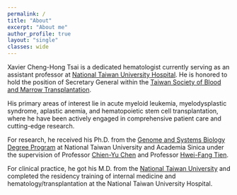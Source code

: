 ```yaml
---
permalink: /
title: "About"
excerpt: "About me"
author_profile: true
layout: "single"
classes: wide
---
```


Xavier Cheng-Hong Tsai is a dedicated hematologist currently serving as an assistant professor at [National Taiwan University Hospital](https://www.ntuh.gov.tw/ntuh/ntuhgroup.jsp). He is honored to hold the position of Secretary General within the [Taiwan Society of Blood and Marrow Transplantation](http://www.tbmt.org.tw/). <br>

His primary areas of interest lie in acute myeloid leukemia, myelodysplastic syndrome, aplastic anemia, and hematopoietic stem cell transplantation, where he have been actively engaged in comprehensive patient care and cutting-edge research. <br>

For research, he received his Ph.D. from the [Genome and Systems Biology Degree Program](https://ntugsb.ntu.edu.tw) at National Taiwan University and Academia Sinica under the supervision of Professor [Chien-Yu Chen](https://c4lab.bime.ntu.edu.tw/) and Professor [Hwei-Fang Tien](https://orcid.org/0000-0002-1384-5593). <br>

For clinical practice, he got his M.D. from the [National Taiwan University](https://www.mc.ntu.edu.tw/med/Index.action) and completed the residency training of internal medicine and hematology/transplantation at the National Taiwan University Hospital.